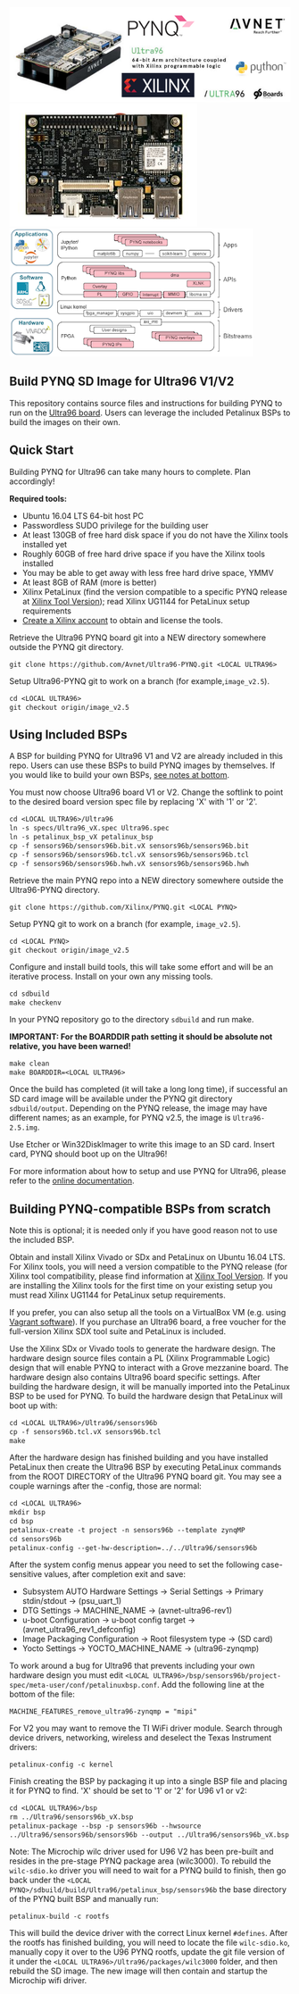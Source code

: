 ![alt tag](./ultra96-pynq.png)\
![alt tag](./ultra96_v2-pynq.png)
![alt tag](./software.png)

## Build PYNQ SD Image for Ultra96 V1/V2

This repository contains source files and instructions for building PYNQ to run on the 
[Ultra96 board](http://zedboard.org/product/ultra96). Users can leverage the included
Petalinux BSPs to build the images on their own.

## Quick Start

Building PYNQ for Ultra96 can take many hours to complete.  Plan accordingly!

**Required tools:**
* Ubuntu 16.04 LTS 64-bit host PC
* Passwordless SUDO privilege for the building user
* At least 130GB of free hard disk space if you do not have the Xilinx tools installed yet
* Roughly 60GB of free hard drive space if you have the Xilinx tools installed
* You may be able to get away with less free hard drive space, YMMV
* At least 8GB of RAM (more is better)
* Xilinx PetaLinux (find the version compatible to a specific PYNQ release at
[Xilinx Tool Version](https://pynq.readthedocs.io/en/latest/pynq_sd_card.html));
read Xilinx UG1144 for PetaLinux setup requirements
* [Create a Xilinx account](https://www.xilinx.com/registration/create-account.html) to obtain and license the tools.

Retrieve the Ultra96 PYNQ board git into a NEW directory somewhere outside the PYNQ git directory.

```shell
git clone https://github.com/Avnet/Ultra96-PYNQ.git <LOCAL ULTRA96>
```

Setup Ultra96-PYNQ git to work on a branch (for example,`image_v2.5`).

```shell
cd <LOCAL ULTRA96>
git checkout origin/image_v2.5
```

## Using Included BSPs

A BSP for building PYNQ for Ultra96 V1 and V2 are already included in this repo.
Users can use these BSPs to build PYNQ images by themselves.
If you would like to build your own BSPs, [see notes at bottom](#building-pynq-compatible-bsps-from-scratch).

You must now choose Ultra96 board V1 or V2.  Change the softlink to point to the desired board version spec file by replacing 'X' with '1' or '2'.

```shell
cd <LOCAL ULTRA96>/Ultra96
ln -s specs/Ultra96_vX.spec Ultra96.spec
ln -s petalinux_bsp_vX petalinux_bsp
cp -f sensors96b/sensors96b.bit.vX sensors96b/sensors96b.bit
cp -f sensors96b/sensors96b.tcl.vX sensors96b/sensors96b.tcl
cp -f sensors96b/sensors96b.hwh.vX sensors96b/sensors96b.hwh
```

Retrieve the main PYNQ repo into a NEW directory somewhere outside the Ultra96-PYNQ directory.

```shell
git clone https://github.com/Xilinx/PYNQ.git <LOCAL PYNQ>
```

Setup PYNQ git to work on a branch (for example, `image_v2.5`).

```shell
cd <LOCAL PYNQ>
git checkout origin/image_v2.5
```

Configure and install build tools, this will take some effort and will be an iterative process. Install on your own any missing tools.

```shell
cd sdbuild
make checkenv
```

In your PYNQ repository go to the directory `sdbuild` and run make.

**IMPORTANT: For the BOARDDIR path setting it should be absolute not relative, you have been warned!**

```shell
make clean
make BOARDDIR=<LOCAL ULTRA96>
```

Once the build has completed (it will take a long long time), if successful an SD card image will be available under the PYNQ git directory `sdbuild/output`.
Depending on the PYNQ release, the image may have different names; 
as an example, for PYNQ v2.5, the image is `Ultra96-2.5.img`.

Use Etcher or Win32DiskImager to write this image to an SD card. 
Insert card, PYNQ should boot up on the Ultra96!

For more information about how to setup and use PYNQ for Ultra96, please refer
to the [online documentation](https://ultra96-pynq.readthedocs.io/en/latest/).

## Building PYNQ-compatible BSPs from scratch

Note this is optional; it is needed only if you have good reason not to use the included BSP.

Obtain and install Xilinx Vivado or SDx and PetaLinux on Ubuntu 16.04 
LTS. For Xilinx tools, you will need a version compatible to the PYNQ release
(for Xilinx tool compatibility, please find information at 
[Xilinx Tool Version](https://pynq.readthedocs.io/en/latest/pynq_sd_card.html).
If you are installing the Xilinx tools for the first time on your 
existing setup you must read Xilinx UG1144 for PetaLinux setup requirements.

If you prefer, you can also setup all the tools on a VirtualBox VM 
(e.g. using [Vagrant software](https://pynq.readthedocs.io/en/latest/pynq_sd_card.html#prepare-the-building-environment)).
If you purchase an Ultra96 board, a free voucher for the full-version Xilinx 
SDX tool suite and PetaLinux is included.

Use the Xilinx SDx or Vivado tools to generate the hardware design.
The hardware design source files contain a PL (Xilinx Programmable Logic) 
design that will enable PYNQ to interact with a Grove mezzanine board.
The hardware design also contains Ultra96 board specific settings.
After building the hardware design, it will be manually imported into the 
PetaLinux BSP to be used for PYNQ. To build the hardware design that 
PetaLinux will boot up with:

```shell
cd <LOCAL ULTRA96>/Ultra96/sensors96b
cp -f sensors96b.tcl.vX sensors96b.tcl
make
```

After the hardware design has finished building and you have installed 
PetaLinux then create the Ultra96 BSP by executing PetaLinux commands from the 
ROOT DIRECTORY of the Ultra96 PYNQ board git. You may see a couple warnings 
after the -config, those are normal:

```shell
cd <LOCAL ULTRA96>
mkdir bsp
cd bsp
petalinux-create -t project -n sensors96b --template zynqMP
cd sensors96b
petalinux-config --get-hw-description=../../Ultra96/sensors96b
```

After the system config menus appear you need to set the following case-sensitive values, after completion exit and save:
* Subsystem AUTO Hardware Settings → Serial Settings → Primary stdin/stdout → (psu_uart_1)
* DTG Settings → MACHINE_NAME → (avnet-ultra96-rev1)
* u-boot Configuration → u-boot config target → (avnet_ultra96_rev1_defconfig)
* Image Packaging Configuration → Root filesystem type → (SD card)
* Yocto Settings → YOCTO_MACHINE_NAME → (ultra96-zynqmp)

To work around a bug for Ultra96 that prevents including your own hardware 
design you must edit `<LOCAL ULTRA96>/bsp/sensors96b/project-spec/meta-user/conf/petalinuxbsp.conf`.
Add the following line at the bottom of the file: 
```
MACHINE_FEATURES_remove_ultra96-zynqmp = "mipi"
```

For V2 you may want to remove the TI WiFi driver module. Search through 
device drivers, networking, wireless and deselect the Texas Instrument drivers:
```shell
petalinux-config -c kernel
```

Finish creating the BSP by packaging it up into a single BSP file and placing 
it for PYNQ to find. 'X' should be set to '1' or '2' for U96 v1 or v2:

```shell
cd <LOCAL ULTRA96>/bsp
rm ../Ultra96/sensors96b_vX.bsp
petalinux-package --bsp -p sensors96b --hwsource ../Ultra96/sensors96b/sensors96b --output ../Ultra96/sensors96b_vX.bsp
```

Note: The Microchip wilc driver used for U96 V2 has been pre-built and resides 
in the pre-stage PYNQ package area (wilc3000). To rebuild the `wilc-sdio.ko` 
driver you will need to wait for a PYNQ build to finish, then go back under 
the `<LOCAL PYNQ>/sdbuild/build/Ultra96/petalinux_bsp/sensors96b` the base 
directory of the PYNQ built BSP and manually run:

```shell
petalinux-build -c rootfs
```

This will build the device driver with the correct Linux kernel `#defines`.
After the rootfs has finished building, you will need to locate the file 
`wilc-sdio.ko`, manually copy it over to the U96 PYNQ rootfs, update 
the git file version of it under the 
`<LOCAL ULTRA96>/Ultra96/packages/wilc3000`
folder, and then rebuild the SD image. The new image will then contain and 
startup the Microchip wifi driver.
